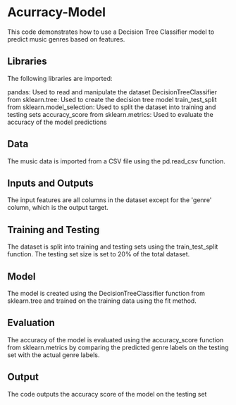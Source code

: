 # Acurracy-Model


This code demonstrates how to use a Decision Tree Classifier model to predict music genres based on features.

## Libraries
The following libraries are imported:

pandas: Used to read and manipulate the dataset
DecisionTreeClassifier from sklearn.tree: Used to create the decision tree model
train_test_split from sklearn.model_selection: Used to split the dataset into training and testing sets
accuracy_score from sklearn.metrics: Used to evaluate the accuracy of the model predictions
## Data
The music data is imported from a CSV file using the pd.read_csv function.

## Inputs and Outputs
The input features are all columns in the dataset except for the 'genre' column, which is the output target.

## Training and Testing
The dataset is split into training and testing sets using the train_test_split function. The testing set size is set to 20% of the total dataset.

## Model
The model is created using the DecisionTreeClassifier function from sklearn.tree and trained on the training data using the fit method.

## Evaluation
The accuracy of the model is evaluated using the accuracy_score function from sklearn.metrics by comparing the predicted genre labels on the testing set with the actual genre labels.

## Output
The code outputs the accuracy score of the model on the testing set
